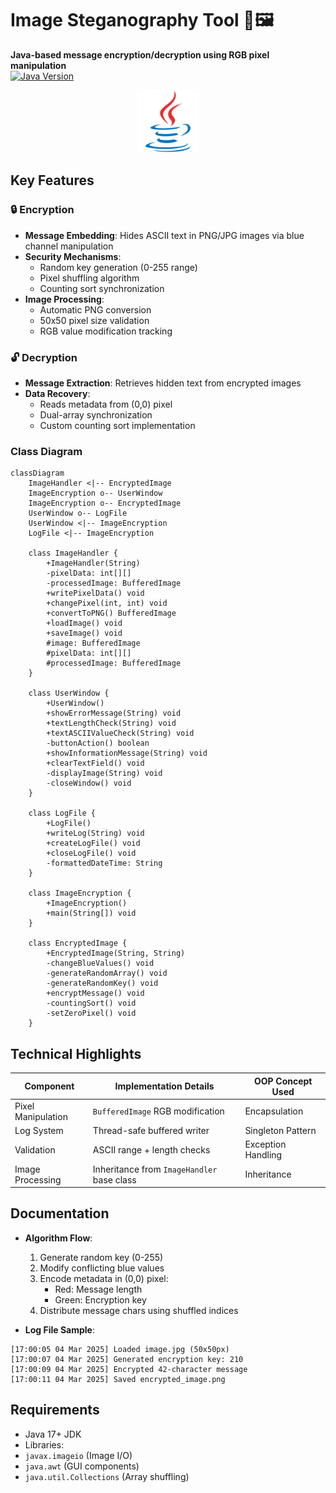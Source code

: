 # Image Steganography Tool 🔐🖼️
**Java-based message encryption/decryption using RGB pixel manipulation**  
[![Java Version](https://img.shields.io/badge/Java-17%2B-blue)](https://www.oracle.com/java/)

<p align="center">
  <img src="https://raw.githubusercontent.com/devicons/devicon/master/icons/java/java-original.svg" alt="Java Logo" width="100" height="100"/>
</p>

## Key Features
### 🔒 Encryption
- **Message Embedding**: Hides ASCII text in PNG/JPG images via blue channel manipulation
- **Security Mechanisms**:
  - Random key generation (0-255 range)
  - Pixel shuffling algorithm
  - Counting sort synchronization
- **Image Processing**:
  - Automatic PNG conversion
  - 50x50 pixel size validation
  - RGB value modification tracking

### 🔓 Decryption 
- **Message Extraction**: Retrieves hidden text from encrypted images
- **Data Recovery**:
  - Reads metadata from (0,0) pixel
  - Dual-array synchronization
  - Custom counting sort implementation

### Class Diagram
```mermaid
classDiagram
    ImageHandler <|-- EncryptedImage
    ImageEncryption o-- UserWindow
    ImageEncryption o-- EncryptedImage
    UserWindow o-- LogFile
    UserWindow <|-- ImageEncryption
    LogFile <|-- ImageEncryption
    
    class ImageHandler {
        +ImageHandler(String)
        -pixelData: int[][]
        -processedImage: BufferedImage
        +writePixelData() void
        +changePixel(int, int) void
        +convertToPNG() BufferedImage
        +loadImage() void
        +saveImage() void
        #image: BufferedImage
        #pixelData: int[][]
        #processedImage: BufferedImage
    }
    
    class UserWindow {
        +UserWindow()
        +showErrorMessage(String) void
        +textLengthCheck(String) void
        +textASCIIValueCheck(String) void
        -buttonAction() boolean
        +showInformationMessage(String) void
        +clearTextField() void
        -displayImage(String) void
        -closeWindow() void
    }
    
    class LogFile {
        +LogFile()
        +writeLog(String) void
        +createLogFile() void
        +closeLogFile() void
        -formattedDateTime: String
    }
    
    class ImageEncryption {
        +ImageEncryption()
        +main(String[]) void
    }
    
    class EncryptedImage {
        +EncryptedImage(String, String)
        -changeBlueValues() void
        -generateRandomArray() void
        -generateRandomKey() void
        +encryptMessage() void
        -countingSort() void
        -setZeroPixel() void
    }
```


## Technical Highlights
| Component          | Implementation Details                          | OOP Concept Used       |
|--------------------|-------------------------------------------------|------------------------|
| Pixel Manipulation | `BufferedImage` RGB modification                | Encapsulation          |
| Log System         | Thread-safe buffered writer                     | Singleton Pattern      |
| Validation         | ASCII range + length checks                     | Exception Handling     |
| Image Processing   | Inheritance from `ImageHandler` base class      | Inheritance            |

## Documentation
- **Algorithm Flow**:
  1. Generate random key (0-255)
  2. Modify conflicting blue values
  3. Encode metadata in (0,0) pixel:
     - Red: Message length
     - Green: Encryption key
  4. Distribute message chars using shuffled indices

- **Log File Sample**:
```
[17:00:05 04 Mar 2025] Loaded image.jpg (50x50px)
[17:00:07 04 Mar 2025] Generated encryption key: 210
[17:00:09 04 Mar 2025] Encrypted 42-character message
[17:00:11 04 Mar 2025] Saved encrypted_image.png
```

## Requirements
- Java 17+ JDK
- Libraries:
- `javax.imageio` (Image I/O)
- `java.awt` (GUI components)
- `java.util.Collections` (Array shuffling)
